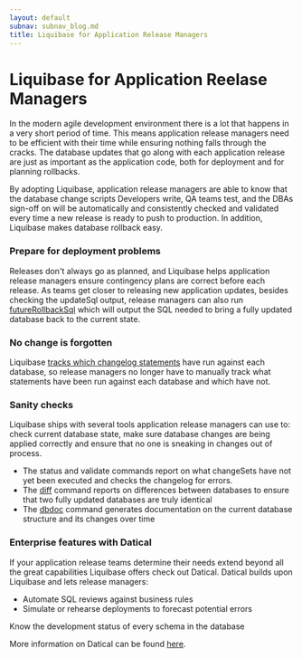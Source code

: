 ```yaml
---
layout: default
subnav: subnav_blog.md
title: Liquibase for Application Release Managers
---
```

# Liquibase for Application Reelase Managers

In the modern agile development environment there is a lot that happens in a very short period of time. This means application release managers need to be efficient with their time while ensuring nothing falls through the cracks. The database updates that go along with each application release are just as important as the application code, both for deployment and for planning rollbacks.

By adopting Liquibase, application release managers are able to know that the database change scripts Developers write, QA teams test, and the DBAs sign-off on will be automatically and consistently checked and validated every time a new release is ready to push to production. In addition, Liquibase makes database rollback easy.

### Prepare for deployment problems

Releases don't always go as planned, and Liquibase helps application release managers ensure contingency plans are correct before each release. As teams get closer to releasing new application updates, besides checking the updateSql output, release managers can also run [futureRollbackSql](http://www.liquibase.org/documentation/rollback.html) which will output the SQL needed to bring a fully updated database back to the current state.

### No change is forgotten

Liquibase [tracks which changelog statements](http://www.liquibase.org/documentation/databasechangelog.html) have run against each database, so release managers no longer have to manually track what statements have been run against each database and which have not.

### Sanity checks
Liquibase ships with several tools application release managers can use to: check current database state, make sure database changes are being applied correctly and ensure that no one is sneaking in changes out of process.

- The status and validate commands report on what changeSets have not yet been executed and checks the changelog for errors.
- The [diff](http://www.liquibase.org/documentation/diff.html) command reports on differences between databases to ensure that two fully updated databases are truly identical
- The [dbdoc](http://www.liquibase.org/documentation/dbdoc.html) command generates documentation on the current database structure and its changes over time

### Enterprise features with Datical

If your application release teams determine their needs extend beyond all the great capabilities Liquibase offers check out Datical.  Datical builds upon Liquibase and lets release managers:

- Automate SQL reviews against business rules
- Simulate or rehearse deployments to forecast potential errors

Know the development status of every schema in the database

More information on Datical can be found [here](https://www.datical.com/).


